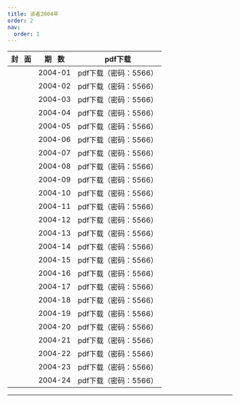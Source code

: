 ```yaml
---
title: 读者2004年
order: 2
nav:
  order: 1
---
```

| 封   面 | 期   数 |        pdf下载        |
| :-------: | :-------: | :-------------------: |
|          |  2004-01  | pdf下载（密码：5566） |
|          |  2004-02  | pdf下载（密码：5566） |
|          |  2004-03  | pdf下载（密码：5566） |
|          |  2004-04  | pdf下载（密码：5566） |
|          |  2004-05  | pdf下载（密码：5566） |
|          |  2004-06  | pdf下载（密码：5566） |
|          |  2004-07  | pdf下载（密码：5566） |
|          |  2004-08  | pdf下载（密码：5566） |
|          |  2004-09  | pdf下载（密码：5566） |
|          |  2004-10  | pdf下载（密码：5566） |
|          |  2004-11  | pdf下载（密码：5566） |
|          |  2004-12  | pdf下载（密码：5566） |
|          |  2004-13  | pdf下载（密码：5566） |
|          |  2004-14  | pdf下载（密码：5566） |
|          |  2004-15  | pdf下载（密码：5566） |
|          |  2004-16  | pdf下载（密码：5566） |
|          |  2004-17  | pdf下载（密码：5566） |
|          |  2004-18  | pdf下载（密码：5566） |
|          |  2004-19  | pdf下载（密码：5566） |
|          |  2004-20  | pdf下载（密码：5566） |
|          |  2004-21  | pdf下载（密码：5566） |
|          |  2004-22  | pdf下载（密码：5566） |
|          |  2004-23  | pdf下载（密码：5566） |
|          |  2004-24  | pdf下载（密码：5566） |

---
